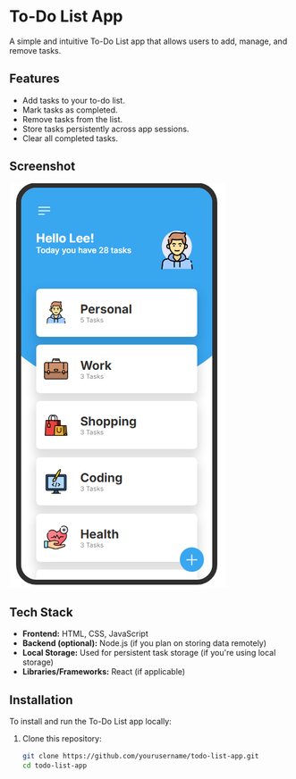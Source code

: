 # To-Do List App

A simple and intuitive To-Do List app that allows users to add, manage, and remove tasks.

## Features
- Add tasks to your to-do list.
- Mark tasks as completed.
- Remove tasks from the list.
- Store tasks persistently across app sessions.
- Clear all completed tasks.

## Screenshot

![Screenshot](https://github.com/lee741/my-node-project-main/blob/development/Screenshot.png)



## Tech Stack
- **Frontend:** HTML, CSS, JavaScript
- **Backend (optional):** Node.js (if you plan on storing data remotely)
- **Local Storage:** Used for persistent task storage (if you're using local storage)
- **Libraries/Frameworks:** React (if applicable)

## Installation

To install and run the To-Do List app locally:

1. Clone this repository:

   ```bash
   git clone https://github.com/yourusername/todo-list-app.git
   cd todo-list-app
